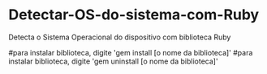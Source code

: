 # Detectar-OS-do-sistema-com-Ruby
Detecta o Sistema Operacional do dispositivo com biblioteca Ruby

#para instalar biblioteca, digite 'gem install [o nome da biblioteca]'
#para instalar biblioteca, digite 'gem uninstall [o nome da biblioteca]'
